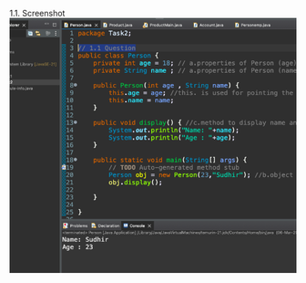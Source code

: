 
1.1. Screenshot 
![image alt](https://github.com/sudhir1825/GuviTask2/blob/1d89318d1e06269207a201f136b9eb2870a47209/Screenshot%202025-03-06%20at%205.48.22%20PM.png)
